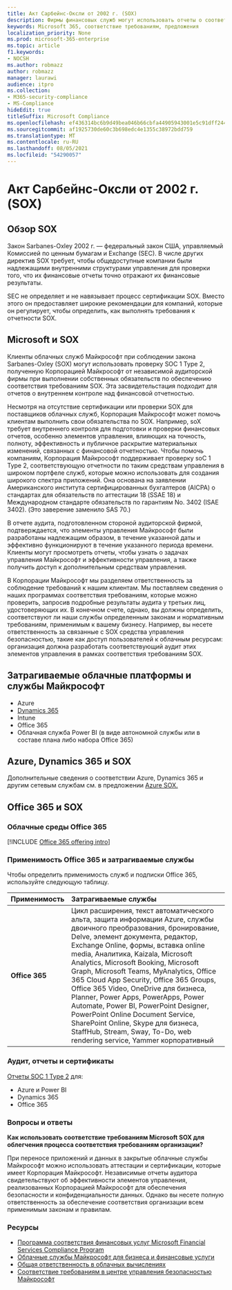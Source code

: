 ```yaml
---
title: Акт Сарбейнс-Оксли от 2002 г. (SOX)
description: Фирмы финансовых служб могут использовать отчеты о соответствии требованиям Корпорации Майкрософт для устранения их соответствия требованиям Sarbanes-Oxley закона.
keywords: Microsoft 365, соответствие требованиям, предложения
localization_priority: None
ms.prod: microsoft-365-enterprise
ms.topic: article
f1.keywords:
- NOCSH
ms.author: robmazz
author: robmazz
manager: laurawi
audience: itpro
ms.collection:
- M365-security-compliance
- MS-Compliance
hideEdit: true
titleSuffix: Microsoft Compliance
ms.openlocfilehash: ef436314bc6b9d49bea046b66cbfa44905943001e5c91dff2441dcd9fab55768
ms.sourcegitcommit: af1925730de60c3b698edc4e1355c38972bdd759
ms.translationtype: MT
ms.contentlocale: ru-RU
ms.lasthandoff: 08/05/2021
ms.locfileid: "54290057"
---
```

# <a name="sarbanes-oxley-act-of-2002-sox"></a>Акт Сарбейнс-Оксли от 2002 г. (SOX)

## <a name="sox-overview"></a>Обзор SOX

Закон Sarbanes-Oxley 2002 г. — федеральный закон США, управляемый Комиссией по ценным бумагам и Exchange (SEC). В числе других директив SOX требует, чтобы общедоступные компании были надлежащими внутренними структурами управления для проверки того, что их финансовые отчеты точно отражают их финансовые результаты.

SEC не определяет и не навязывает процесс сертификации SOX. Вместо этого он предоставляет широкие рекомендации для компаний, которые он регулирует, чтобы определить, как выполнять требования к отчетности SOX.

## <a name="microsoft-and-sox"></a>Microsoft и SOX

Клиенты облачных служб Майкрософт при соблюдении закона Sarbanes-Oxley (SOX) могут использовать проверку SOC 1 Type 2, полученную Корпорацией Майкрософт от независимой аудиторской фирмы при выполнении собственных обязательств по обеспечению соответствия требованиям SOX. Эта засвидетельстация подходит для отчетов о внутреннем контроле над финансовой отчетностью.

Несмотря на отсутствие сертификации или проверки SOX для поставщиков облачных служб, Корпорация Майкрософт может помочь клиентам выполнить свои обязательства по SOX. Например, soX требует внутреннего контроля для подготовки и проверки финансовых отчетов, особенно элементов управления, влияющих на точность, полноту, эффективность и публичное раскрытие материальных изменений, связанных с финансовой отчетностью. Чтобы помочь компаниям, Корпорация Майкрософт поддерживает проверку soC 1 Type 2, соответствующую отчетности по таким средствам управления в широком портфеле служб, которые можно использовать для создания широкого спектра приложений. Она основана на заявлении Американского института сертифицированных бухгалтеров (AICPA) о стандартах для обязательств по аттестации 18 (SSAE 18) и Международном стандарте обязательств по гарантиям No. 3402 (ISAE 3402). (Это заверение заменило SAS 70.)

В отчете аудита, подготовленном стороной аудиторской фирмой, подтверждается, что элементы управления Майкрософт были разработаны надлежащим образом, в течение указанной даты и эффективно функционируют в течение указанного периода времени. Клиенты могут просмотреть отчеты, чтобы узнать о задачах управления Майкрософт и эффективности управления, а также получить доступ к дополнительным средствам управления.

В Корпорации Майкрософт мы разделяем ответственность за соблюдение требований к нашим клиентам. Мы поставляем сведения о наших программах соответствия требованиям, которые можно проверить, запросив подробные результаты аудита у третьих лиц, удостоверяющих их. В конечном счете, однако, вы должны определить, соответствуют ли наши службы определенным законам и нормативным требованиям, применимым к вашему бизнесу. Например, вы несете ответственность за связанные с SOX средства управления безопасностью, такие как доступ пользователей к облачным ресурсам: организация должна разработать соответствующий аудит этих элементов управления в рамках соответствия требованиям SOX.

## <a name="microsoft-in-scope-cloud-platforms--services"></a>Затрагиваемые облачные платформы и службы Майкрософт

- Azure
- [Dynamics 365](https://aka.ms/d365-compliance-list)
- Intune
- Office 365
- Облачная служба Power BI (в виде автономной службы или в составе плана либо набора Office 365)

## <a name="azure-dynamics-365-and-sox"></a>Azure, Dynamics 365 и SOX

Дополнительные сведения о соответствии Azure, Dynamics 365 и другим сетевым службам см. в предложении [Azure SOX.](/azure/compliance/offerings/offering-sox-us)

## <a name="office-365-and-sox"></a>Office 365 и SOX

### <a name="office-365-cloud-environments"></a>Облачные среды Office 365

[!INCLUDE [Office 365 offering intro](../includes/o365-offering-introduction.md)]

### <a name="office-365-applicability-and-in-scope-services"></a>Применимость Office 365 и затрагиваемые службы

Чтобы определить применимость служб и подписки Office 365, используйте следующую таблицу.

| **Применимость** | **Затрагиваемые службы** |
|:------------------|:----------------------|
| **Office 365** | Цикл расширения, текст автоматического альта, защита информации Azure, службы двоичного преобразования, бронирование, Delve, элемент документа, редактор, Exchange Online, формы, вставка online media, Аналитика, Kaizala, Microsoft Analytics, Microsoft Booking, Microsoft Graph, Microsoft Teams, MyAnalytics, Office 365 Cloud App Security, Office 365 Groups, Office 365 Video, OneDrive для бизнеса, Planner, Power Apps, PowerApps, Power Automate, Power BI, PowerPoint Designer, PowerPoint Online Document Service, SharePoint Online, Skype для бизнеса, StaffHub, Stream, Sway, To-Do, web rendering service, Yammer корпоративный  |

### <a name="audits-reports-and-certificates"></a>Аудит, отчеты и сертификаты

[Отчеты SOC 1 Type 2](offering-SOC.md) для:

- Azure и Power BI
- Dynamics 365
- Office 365

### <a name="frequently-asked-questions"></a>Вопросы и ответы

**Как использовать соответствие требованиям Microsoft SOX для облегчения процесса соответствия требованиям организации?**

При переносе приложений и данных в закрытые облачные службы Майкрософт можно использовать аттестации и сертификации, которые имеет Корпорация Майкрософт. Независимые отчеты аудитора свидетельствуют об эффективности элементов управления, реализованных Корпорацией Майкрософт для обеспечения безопасности и конфиденциальности данных. Однако вы несете полную ответственность за обеспечение соответствия организации всем применимым законам и правилам.

### <a name="resources"></a>Ресурсы

- [Программа соответствия финансовых услуг Microsoft Financial Services Compliance Program](https://www.microsoft.com/download/details.aspx?id=55332)
- [Облачные службы Майкрософт для бизнеса и финансовые услуги](https://www.microsoft.com/trustcenter/cloudservices/financialservices)
- [Общая ответственность в облачных вычислениях](https://aka.ms/sharedresponsibility)
- [Соответствие требованиям в центре управления безопасностью Майкрософт](https://www.microsoft.com/trust-center/compliance/compliance-overview)
